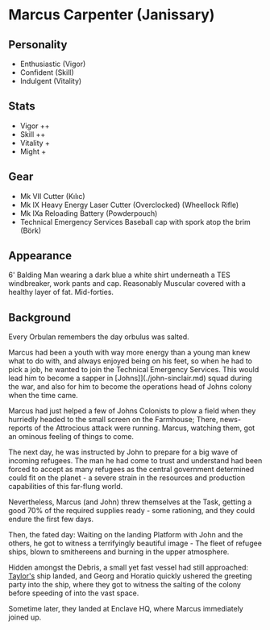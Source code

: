 # Marcus Carpenter (Janissary)

## Personality 

- Enthusiastic (Vigor)
- Confident (Skill)
- Indulgent (Vitality)

## Stats

- Vigor ++
- Skill ++
- Vitality +
- Might +

## Gear

- Mk VII Cutter (Kılıc)
- Mk IX Heavy Energy Laser Cutter (Overclocked) (Wheellock Rifle)
- Mk IXa Reloading Battery (Powderpouch)
- Technical Emergency Services Baseball cap with spork atop the brim (Börk)

## Appearance

6' Balding Man wearing a dark blue a white shirt underneath a TES windbreaker, work pants and cap. Reasonably Muscular covered with a healthy layer of fat.
Mid-forties.

## Background
 Every Orbulan remembers the day orbulus was salted. 

Marcus had been a youth with way more energy than a young man knew what to do with, and always enjoyed being on his feet, 
so when he had to pick a job, he wanted to join the Technical Emergency Services. This would lead him to become a sapper in [Johns]](./john-sinclair.md) squad during the war,
and also for him to become the operations head of Johns colony when the time came.
  
 Marcus had just helped a few of Johns Colonists to plow a field when they hurriedly headed to the small screen on the Farmhouse;
 There, news-reports of the Attrocious attack were running. Marcus, watching them, got an ominous feeling of things to come.

 The next day, he was instructed by John to prepare for a big wave of incoming refugees.
 The man he had come to trust and understand had been forced to accept as many refugees as the central government determined could fit on the planet - 
 a severe strain in the resources and production capabilities of this far-flung world.

 Nevertheless, Marcus (and John) threw themselves at the Task, getting a good 70% of the required supplies ready -
 some rationing, and they could endure the first few days.

 Then, the fated day: Waiting on the landing Platform with John and the others, he got to witness a terrifyingly beautiful image -
 The fleet of refugee ships, blown to smithereens and burning in the upper atmosphere. 

 Hidden amongst the Debris, a small yet fast vessel had still approached: 
[Taylor's](../taylor_cane.md) ship landed, and Georg and Horatio quickly ushered the greeting party into the ship,
where they got to witness the salting of the colony before speeding of into the vast space.

Sometime later, they landed at Enclave HQ, where Marcus immediately joined up.

